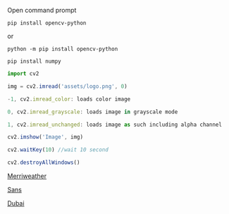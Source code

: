 Open command prompt

`
pip install opencv-python
`

or

`
python -m pip install opencv-python
`

`
pip install numpy
`

```jsx title="/src/components/HelloCodeTitle.js"
import cv2

img = cv2.imread('assets/logo.png', 0)

-1, cv2.imread_color: loads color image

0, cv2.imread_grayscale: loads image in grayscale mode

1, cv2.imread_unchanged: loads image as such including alpha channel

cv2.imshow('Image', img)

cv2.waitKey(10) //wait 10 second

cv2.destroyAllWindows()
```

[Merriweather](https://fonts.google.com/specimen/Merriweather)

[Sans](https://fonts.google.com/specimen/Merriweather+Sans)

[Dubai](https://dubaifont.com/)